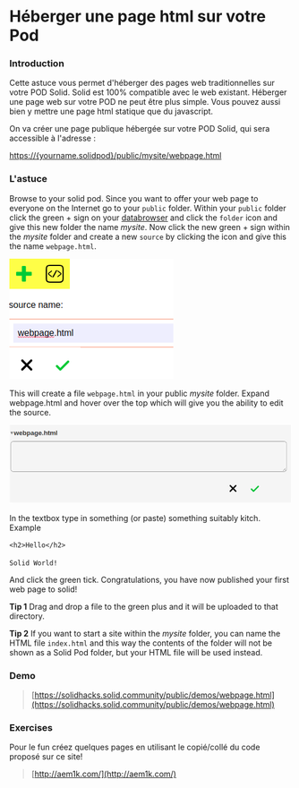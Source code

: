 # Héberger une page html sur votre Pod

### Introduction

Cette astuce vous permet d'héberger des pages web traditionnelles sur votre POD Solid.
Solid est 100% compatible avec le web existant. Héberger une page web sur votre POD ne peut être plus simple. Vous pouvez aussi bien y mettre une page html statique que du javascript.

On va créer une page publique hébergée sur votre POD Solid, qui sera accessible à l'adresse :

[https://{yourname.solidpod}/public/mysite/webpage.html](https://{yourname.solidpod}/public/mysite/webpage.html)

### L'astuce

Browse to your solid pod. Since you want to offer your web page to everyone on the Internet go to your `public` folder. Within your `public` folder click the green + sign on your [databrowser](https://github.com/solid/userguide) and click the `folder` icon and give this new folder the name _mysite_. Now click the new green + sign within the _mysite_ folder and create a new `source` by clicking the icon and give this the name `webpage.html`.

![Create a webpage with the databrowser](../../.gitbook/assets/hacks-webpage.png)

This will create a file `webpage.html` in your public _mysite_ folder. Expand webpage.html and hover over the top which will give you the ability to edit the source.

![Edit webpage source](../../.gitbook/assets/hacks-webpage-edit.png)

In the textbox type in something \(or paste\) something suitably kitch. Example

```text
<h2>Hello</h2>

Solid World!
```

And click the green tick. Congratulations, you have now published your first web page to solid!

**Tip 1** Drag and drop a file to the green plus and it will be uploaded to that directory.

**Tip 2** If you want to start a site within the _mysite_ folder, you can name the HTML file `index.html` and this way the contents of the folder will not be shown as a Solid Pod folder, but your HTML file will be used instead.

### Demo

> [https://solidhacks.solid.community/public/demos/webpage.html](https://solidhacks.solid.community/public/demos/webpage.html)

### Exercises

Pour le fun créez quelques pages en utilisant le copié/collé du code proposé sur ce site!

> [http://aem1k.com/](http://aem1k.com/)

###
